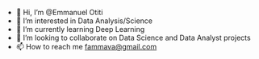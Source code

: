 - 👋 Hi, I’m @Emmanuel Otiti
- 👀 I’m interested in Data Analysis/Science
- 🌱 I’m currently learning Deep Learning
- 💞️ I’m looking to collaborate on Data Science and Data Analyst projects
- 📫 How to reach me fammava@gmail.com

<!---
Emmanuel Otiti/fammava is a ✨ special ✨ repository because its `README.md` (this file) appears on your GitHub profile.
You can click the Preview link to take a look at your changes.
--->

